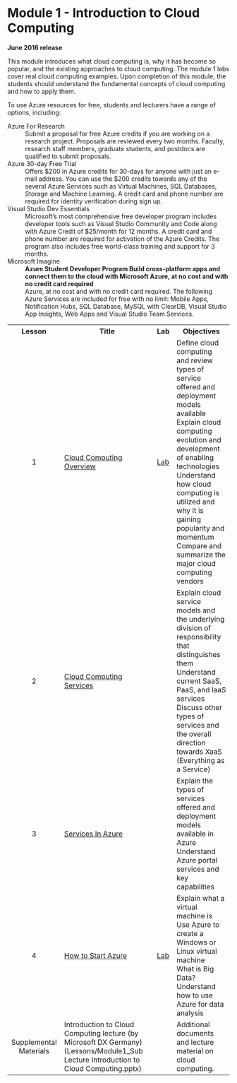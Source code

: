 <html lang="en">
   <head>
      <meta charset="utf-8">
      <meta http-equiv="X-UA-Compatible" content="IE=edge">
      <meta name="viewport" content="width=device-width, initial-scale=1">
	    <link rel="stylesheet" href="style.css">
   </head>
   <body id="home">
      <div class="container">
         <div class="jumbotron">
            <h1>Module 1 - Introduction to Cloud Computing</h1>
            <p><b>June 2016 release</b>
            <p>This module introduces what cloud computing is, why it has become so popular, and the existing approaches to cloud computing. The module 1 labs cover real cloud computing examples. Upon completion of this module, the students should understand the fundamental concepts of cloud computing and how to apply them.</p>
         </div>
      </div>
      <div class="row">
      		<div class="col-lg-12 text-info">
      		<p>To use Azure resources for free, students and lecturers have a range of options, including:</p>
      		<dl>
      			<dt>Azure For Research</dt>
      			<dd>Submit a proposal for free Azure credits if you are working on a research project. Proposals are reviewed every two months. Faculty, research staff members, graduate students, and postdocs are qualified to submit proposals.</dd>
      			<dt>Azure 30-day Free Trial</dt>
      			<dd>Offers $200 in Azure credits for 30-days for anyone with just an e-mail address. You can use the $200 credits towards any of the several Azure Services such as Virtual Machines, SQL Databases, Storage and Machine Learning. A credit card and phone number are required for identity verification during sign up.</dd>
      			<dt>Visual Studio Dev Essentials</dt>
      			<dd>Microsoft’s most comprehensive free developer program includes developer tools such as Visual Studio Community and Code along with Azure Credit of $25/month for 12 months. A credit card and phone number are required for activation of the Azure Credits. The program also includes free world-class training and support for 3 months.</dd>
      			<dt>Microsoft Imagine</dt>
      			<dd><strong>Azure Student Developer Program Build cross-platform apps and connect them to the cloud with Microsoft Azure, at no cost and with no credit card required</strong><br />
      			Azure, at no cost and with no credit card required.
The following Azure Services are included for free with no limit:
Mobile Apps, Notification Hubs, SQL Database, MySQL with ClearDB, Visual Studio App Insights, Web Apps and Visual Studio Team Services.</dd>
</dl>
</div>
      <div class="panel-body">
               <table class="table table-bordered table-hover">
                  <col>
                  <col>
                  <col>
                  <col>
                  <tr>
                     <th>Lesson</th>
                     <th align="center">Title</th>
                     <th>Lab</th>
                     <th>Objectives</th>
                  </tr>
                  <tr>
                     <td align="center">1</td>
                     <td><a href="https://github.com/MSFTImagine/computerscience/blob/master/Complimentary%20Course%20Content/Module1/Lessons/Module1_Lesson1%20Introduction%20to%20Cloud%20Computing.pptx">Cloud Computing Overview</a></td>
                     <td><a href="https://github.com/MSFTImagine/computerscience/blob/master/Complimentary%20Course%20Content/Module1/Labs/Module%201%20Lesson%201%20Activating%20your%20Azure%20Pass%20and%20Using%20the%20Azure%20Portal%20Lab.docx">Lab</a></td>
                     <td>Define cloud computing and review types of service offered and deployment models available <br>
			 Explain cloud computing evolution and development of enabling technologies<br> 
			 Understand how cloud computing is utilized and why it is gaining popularity and momentum<br>
			 Compare and summarize the major cloud computing vendors
		     </td>
                  </tr>
                  <tr>
                     <td align="center">2</td>
                     <td><a href="https://github.com/MSFTImagine/computerscience/blob/master/Complimentary%20Course%20Content/Module1/Lessons/Module1_Lesson2%20Introduction%20to%20Cloud%20Services.pptx">Cloud Computing Services</a></td>
                     <td></td>
                     <td>Explain cloud service models and the underlying division of responsibility that distinguishes them<br>
			 Understand current SaaS, PaaS, and IaaS services<br>
			 Discuss other types of services and the overall direction towards XaaS (Everything as a Service)
		     </td>
                  </tr>
                  <tr>
                     <td align="center">3</td>
                     <td><a href="https://github.com/MSFTImagine/computerscience/blob/master/Complimentary%20Course%20Content/Module1/Lessons/Module1_Lesson3%20Services%20in%20Azure.pptx">Services In Azure</a></td>
                     <td></td>
                     <td>Explain the types of services offered and deployment models available in Azure<br>
			 Understand Azure portal services and key capabilities
		     </td>
                  </tr>
                  <tr>
                     <td align="center">4</td>
                     <td><a href="https://github.com/MSFTImagine/computerscience/blob/master/Complimentary%20Course%20Content/Module1/Lessons/Module1_Lesson4%20How%20to%20start%20Azure.pptx">How to Start Azure</a></td>
                     <td><a href="https://github.com/MSFTImagine/computerscience/blob/master/Complimentary%20Course%20Content/Module1/Labs/Module%201%20Lesson%204%20How%20to%20start%20Azure%20Lab.docx">Lab</a></td>
                     <td>
                     Explain what a virtual machine is<br>
		     Use Azure to create a Windows or Linux virtual machine<br>
		     What is Big Data?<br>
		     Understand how to use Azure for data analysis
		     </td>
                  </tr>
                  <tr>
                     <td align="center">Supplemental Materials</td>
                     <td>Introduction to Cloud Computing lecture (by Microsoft DX Germany)(Lessons/Module1_Sub Lecture Introduction to Cloud Computing.pptx)</td>
                     <td></td>
                     <td>
                     Additional documents and lecture material on cloud computing.
		                 </td>
                  </tr>
                </table>
        </div>
     </body>
</html>
                  
                  
